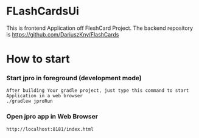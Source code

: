 # FLashCardsUi


This is frontend Application off FleshCard Project. The backend repository is https://github.com/DariuszKny/FlashCards



# How to start #



### Start jpro in foreground (development mode) ###

```
After building Your gradle project, just type this command to start Application in a web browser 
./gradlew jproRun
```

### Open jpro app in Web Browser ###
```
http://localhost:8181/index.html
```




